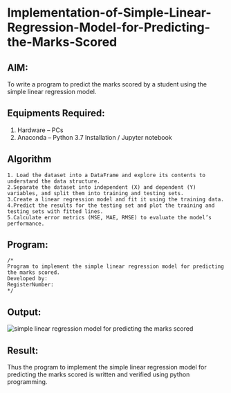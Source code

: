 # Implementation-of-Simple-Linear-Regression-Model-for-Predicting-the-Marks-Scored

## AIM:
To write a program to predict the marks scored by a student using the simple linear regression model.

## Equipments Required:
1. Hardware – PCs
2. Anaconda – Python 3.7 Installation / Jupyter notebook

## Algorithm
```
1. Load the dataset into a DataFrame and explore its contents to understand the data structure.
2.Separate the dataset into independent (X) and dependent (Y) variables, and split them into training and testing sets.
3.Create a linear regression model and fit it using the training data.
4.Predict the results for the testing set and plot the training and testing sets with fitted lines.
5.Calculate error metrics (MSE, MAE, RMSE) to evaluate the model’s performance.
```
## Program:
```
/*
Program to implement the simple linear regression model for predicting the marks scored.
Developed by: 
RegisterNumber:  
*/
```

## Output:
![simple linear regression model for predicting the marks scored](sam.png)


## Result:
Thus the program to implement the simple linear regression model for predicting the marks scored is written and verified using python programming.
